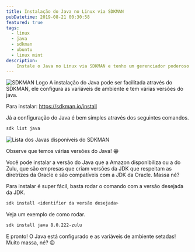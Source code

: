 ```yaml
---
title: Instalação do Java no Linux via SDKMAN
pubDatetime: 2019-08-21 00:30:58
featured: true
tags: 
  - linux
  - java
  - sdkman
  - ubuntu
  - linux mint
description:
    Instale o Java no Linux via SDKMAN e tenho um gerenciador poderoso para Java, gradle, maven e muito mais!
---
```

![SDKMAN Logo](@assets/images/instalacao-java-sdkman/sdkman.png)
A instalação do Java pode ser facilitada através do SDKMAN, ele configura as variáveis de ambiente e tem
várias versões do java.

Para instalar: https://sdkman.io/install

Já a configuração do Java é bem simples através dos seguintes comandos.
<!-- more --> 
```bash
sdk list java
```

![Lista dos Javas disponíveis do SDKMAN](@assets/images/instalacao-java-sdkman/print-sdkman-java.png)

Observe que temos várias versões do Java! 😁

Você pode instalar a versão do Java que a Amazon disponibiliza ou a do Zulu, que são empresas que criam versões da JDK que respeitam as diretrizes da Oracle e são compatíveis com a JDK da Oracle. Massa né?

Para instalar é super fácil, basta rodar o comando com a versão desejada da JDK.
```bash
sdk install <identifier da versão desejada>
```

Veja um exemplo de como rodar.

```bash
sdk install java 8.0.222-zulu
```

E pronto! O Java está configurado e as variáveis de ambiente setadas! Muito massa, né? 😉